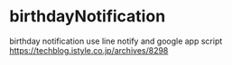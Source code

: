 # birthdayNotification
birthday notification use line notify
and google app script
https://techblog.istyle.co.jp/archives/8298

